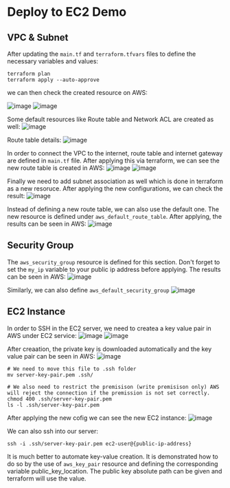 # Deploy to EC2 Demo

## VPC & Subnet

After updating the `main.tf` and `terraform.tfvars` files to define the necessary variables and values:

    terraform plan
    terraform apply --auto-approve

we can then check the created resource on AWS:

![image](https://github.com/ArshaShiri/DevOpsBootcampTerraformDeployToEC2/assets/18715119/8d201c3b-8f20-4f0b-a309-052f7b9e1a0c)
![image](https://github.com/ArshaShiri/DevOpsBootcampTerraformDeployToEC2/assets/18715119/e68cd7fa-2009-4088-8e76-887f7bf88af6)

Some default resources like Route table and Network ACL are created as well:
![image](https://github.com/ArshaShiri/DevOpsBootcampTerraformDeployToEC2/assets/18715119/c5a21bf3-579a-4b04-bca4-85daae4fc10d)

Route table details:
![image](https://github.com/ArshaShiri/DevOpsBootcampTerraformDeployToEC2/assets/18715119/e4cc1754-c502-4f83-9af3-3570c2128a65)

In order to connect the VPC to the internet, route table and internet gateway are defined in `main.tf` file. After applying this via terraform, we can see the new route table is created in AWS:
![image](https://github.com/ArshaShiri/DevOpsBootcampTerraformDeployToEC2/assets/18715119/25624a46-efc8-4cfa-88a7-137403ff1641)
![image](https://github.com/ArshaShiri/DevOpsBootcampTerraformDeployToEC2/assets/18715119/2de5df3f-2df7-4d9e-8586-bad43308c4c7)

Finally we need to add subnet association as well which is done in terraform as a new resoruce. After applying the new configurations, we can check the result:
![image](https://github.com/ArshaShiri/DevOpsBootcampTerraformDeployToEC2/assets/18715119/8e77d0c2-6778-4528-9faa-8dddd9eda619)


Instead of defining a new route table, we can also use the default one. The new resource is defined under `aws_default_route_table`. After applying, the results can be seen in AWS:
![image](https://github.com/ArshaShiri/DevOpsBootcampTerraformDeployToEC2/assets/18715119/76dc499e-f419-4301-8304-4a2ce3fb3b2f)

## Security Group

The `aws_security_group` resource is defined for this section. Don't forget to set the `my_ip` variable to your public ip address before applying. The results can be seen in AWS:
![image](https://github.com/ArshaShiri/DevOpsBootcampTerraformDeployToEC2/assets/18715119/6940d71c-f7cc-4b1b-b107-80c93ca494c0)

Similarly, we can also define `aws_default_security_group`
![image](https://github.com/ArshaShiri/DevOpsBootcampTerraformDeployToEC2/assets/18715119/e9bf0817-4cfc-494e-b736-7f231cbf1273)

## EC2 Instance

In order to SSH in the EC2 server, we need to createa a key value pair in AWS under EC2 service:
![image](https://github.com/ArshaShiri/DevOpsBootcampTerraformDeployToEC2/assets/18715119/c78bc474-b44a-4435-bf57-22c2f5292e5c)
![image](https://github.com/ArshaShiri/DevOpsBootcampTerraformDeployToEC2/assets/18715119/e802270a-66f6-45e8-888b-5406a60aff1b)

After creaation, the private key is downloaded automatically and the key value pair can be seen in AWS:
![image](https://github.com/ArshaShiri/DevOpsBootcampTerraformDeployToEC2/assets/18715119/0a32e41f-f45d-41a2-96e3-5ccd1cceca62)

    # We need to move this file to .ssh folder
    mv server-key-pair.pem .ssh/
    
    # We also need to restrict the premisison (write premisison only) AWS will reject the connection if the premission is not set correctly.
    chmod 400 .ssh/server-key-pair.pem
    ls -l .ssh/server-key-pair.pem
    
After applying the new cofig we can see the new EC2 instance:
![image](https://github.com/ArshaShiri/DevOpsBootcampTerraformDeployToEC2/assets/18715119/57eb76f5-e7da-4cb1-b3b7-09a76dfccc49)

We can also ssh into our server:

    ssh -i .ssh/server-key-pair.pem ec2-user@{public-ip-address}

It is much better to automate key-value creation. It is demonstrated how to do so by the use of `aws_key_pair` resource and defining the corresponding variable public_key_location. The public key absolute path can be given and terraform will use the value.